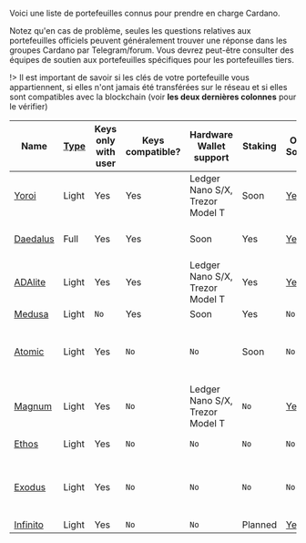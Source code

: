 
Voici une liste de portefeuilles connus pour prendre en charge Cardano.

Notez qu'en cas de problème, seules les questions relatives aux portefeuilles officiels peuvent généralement trouver une réponse dans les groupes Cardano par Telegram/forum. Vous devrez peut-être consulter des équipes de soutien aux portefeuilles spécifiques pour les portefeuilles tiers.

!> Il est important de savoir si les clés de votre portefeuille vous appartiennent, si elles n'ont jamais été transférées sur le réseau et si elles sont compatibles avec la blockchain (voir **les deux dernières colonnes** pour le vérifier)


|Name      |[Type][1]|Keys only with user|Keys compatible?|Hardware Wallet support        |Staking |Open Source|Creator |Platforms|
|----------|---------|-------------------|----------------|-------------------------------|--------|-----------|--------|---------|
|[Yoroi]   |Light    |Yes                |Yes             |Ledger Nano S/X, Trezor Model T|Soon    |[Yes](https://github.com/emurgo/yoroi-frontend)|[Emurgo](https://emurgo.io)|Chrome Extension, Android, IPhone|        
|[Daedalus]|Full     |Yes                |Yes             |Soon                           |Yes     |[Yes](https://github.com/input-output-hk/daedalus)|[IOG](https://iohk.io)|Windows, MacOS, Linux|
|[ADAlite] |Light    |Yes                |Yes             |Ledger Nano S/X, Trezor Model T|Yes     |[Yes](https://github.com/vacuumlabs/adalite)|[VacuumLabs](https://www.vacuumlabs.com/)|Web|
|[Medusa]  |Light    |`No`               |Yes             |Soon                           |Yes     |`No`|[Denis Kalinin](https://t.me/Fell_x27)|Web|
|[Atomic]  |Light    |Yes                |`No`            |`No`                           |Soon    |`No`|[Atomic]|Windows, MacOS, Linux, Android, IPhone|
|[Magnum]  |Light    |Yes                |`No`            |Ledger Nano S/X, Trezor Model T|`No`    |[Yes](https://github.com/magnumwallet)|[Magnum]|Web|
|[Ethos]   |Light    |Yes                |`No`            |`No`                           |`No`    |`No`|[Ethos]|Android, IPhone|
|[Exodus]  |Light    |Yes                |`No`            |`No`                           |`No`    |`No`|[Exodus]|Windows, MacOS, Linux, Android, IPhone|
|[Infinito]|Light    |Yes                |`No`            |`No`                           |Planned |[Yes](https://github.com/infinityblockchainlabs)|[Infinito]|No|Android, Iphone|


[1]: Wallets/types.md#software-wallets
[Daedalus]: https://daedaluswallet.io
[Yoroi]: https://yoroi-wallet.com
[ADAlite]: https://www.adalite.io
[Medusa]: https://adawallet.io/
[Atomic]: https://atomicwallet.io/
[Magnum]: https://magnumwallet.co/
[Ethos]: https://www.ethos.io/universal-wallet/
[Exodus]: https://www.exodus.io/
[Infinito]: https://www.infinitowallet.io
